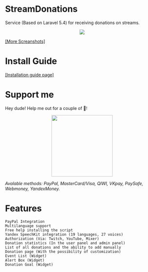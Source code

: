 # StreamDonations
Service (Based on Laravel 5.4) for receiving donations on streams.
<p align="center"><a href="https://github.com/JsonDeveloper/StreamDonations/wiki/Screanshots"><img src="https://user-images.githubusercontent.com/10038023/54754536-688dcf80-4bec-11e9-9f71-859ed4f7892f.png"></a></p>
<a href="https://github.com/JsonDeveloper/StreamDonations/wiki/Screanshots">[More Screanshots]</a>

# Install Guide
<a href="https://JsonDeveloper.github.com/StreamDonations">[Installation guide page]</a>

# Support me
Hey dude! Help me out for a couple of :beers:!
<p align="center"><a href="https://www.donationalerts.com/r/jquery"><img src="http://stopbullyingdayton.org/wp-content/uploads/2018/05/fixed-donate.png" width="200"></a></p>
<i>Avalable methods: PayPal, MasterCard/Visa, QIWI, VKpay, PaySafe, Webmoney, YandexMoney.</i>

# Features
    PayPal Integration
    Multilanguage support
    Free help installing the script
    Yandex SpeechKit integration (19 languages, 27 voices)
    Authorization (Via: Twitch, YouTube, Mixer)
    Donation statistics (In the user panel and admin panel)
    List of all donations and the ability to add manually
    Donation page (With the possibility of customization)
    Event List (Widget)
    Alert Box (Widget)
    Donation Goal (Widget)

